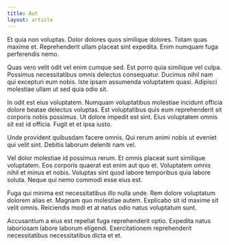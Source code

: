 ```yaml
---
title: Aut
layout: article
---
```

Et quia non voluptas. Dolor dolores quos similique dolores. Totam quas maxime et. Reprehenderit ullam placeat sint expedita. Enim numquam fuga perferendis nemo.

Quas vero velit odit vel enim cumque sed. Est porro quia similique vel culpa. Possimus necessitatibus omnis delectus consequatur. Ducimus nihil nam qui excepturi eum nobis. Iste ipsam assumenda voluptatem quasi. Adipisci molestiae ullam ut sed quia odio sit.

In odit est eius voluptatem. Numquam voluptatibus molestiae incidunt officia dolore beatae delectus voluptas. Est voluptatibus quis eum reprehenderit sit corporis nobis possimus. Ut dolore impedit est sint. Eius voluptatem omnis sit est id officia. Fugit et et ipsa iusto.

Unde provident quibusdam facere omnis. Qui rerum animi nobis ut eveniet qui velit sint. Debitis laborum deleniti nam vel.

Vel dolor molestiae id possimus rerum. Et omnis placeat sunt similique voluptatem. Eos corporis quaerat est enim aut quo et. Voluptatem omnis nihil et minus et nobis. Voluptas sint quod labore temporibus quia labore soluta. Neque qui nemo commodi esse eius est.

Fuga qui minima est necessitatibus illo nulla unde. Rem dolore voluptatum dolorem alias et. Magnam quo molestiae autem. Explicabo sit id maxime sit velit omnis. Reiciendis modi et at natus odio natus voluptatum sunt.

Accusantium a eius est repellat fuga reprehenderit optio. Expedita natus laboriosam labore laborum eligendi. Exercitationem reprehenderit necessitatibus necessitatibus dicta et et.
